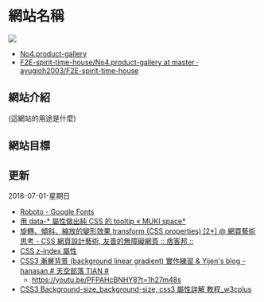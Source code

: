 # 網站名稱



![](https://scontent-tpe1-1.xx.fbcdn.net/v/t1.0-9/36137523_1963231287029840_5164810645748580352_n.jpg?_nc_cat=0&oh=ca6b87cee438279d118f310861bf990d&oe=5BB265B5)
* [No4.product-gallery](https://ayugioh2003.github.io/F2E-spirit-time-house/No4.product-gallery/)
* [F2E-spirit-time-house/No4.product-gallery at master · ayugioh2003/F2E-spirit-time-house](https://github.com/ayugioh2003/F2E-spirit-time-house/tree/master/No4.product-gallery)

## 網站介紹

(這網站的用途是什麼)



## 網站目標



## 更新

2018-07-01-星期日
* [Roboto - Google Fonts](https://fonts.google.com/specimen/Roboto?selection.family=Roboto:900)
* [用 data-* 屬性做出純 CSS 的 tooltip « MUKI space*](http://muki.tw/tech/pure-css-tooltip-data-tag/)
* [旋轉、傾斜、縮放的變形效果 transform (CSS properties) [2*] @ 網頁藝術思考 - CSS 網頁設計藝術, 友善的無障礙網頁 :: 痞客邦 ::](http://boohover.pixnet.net/blog/post/35341387-%E6%97%8B%E8%BD%89%E3%80%81%E5%82%BE%E6%96%9C%E3%80%81%E7%B8%AE%E6%94%BE%E7%9A%84%E8%AE%8A%E5%BD%A2%E6%95%88%E6%9E%9C-transform-%28css-prope)
* [CSS z-index 屬性](http://www.w3school.com.cn/cssref/pr_pos_z-index.asp)
* [CSS3 漸層背景 (background linear gradient) 實作練習 & Yijen's blog - hanasan # 天空部落 TIAN #](https://hanasan.tian.yam.com/posts/66887138)
    * https://youtu.be/PFPAHcBNHY8?t=1h27m48s
* [CSS3 Background-size_background-size, css3 屬性詳解 教程_w3cplus](https://www.w3cplus.com/content/css3-background-size)